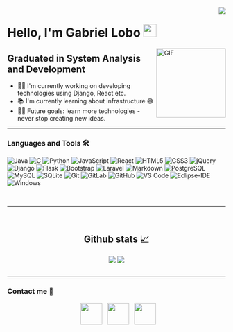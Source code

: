 <img align="right" src="http://estruyf-github.azurewebsites.net/api/VisitorHit?user=gabrielrbl&repo=gabrielrbl&countColorcountColor&countColor=%237B1E7B"/>

# Hello, I'm Gabriel Lobo <img width="30px" src="https://media.tenor.com/images/3b388fe03da271d2674faf85eb7c3fcd/tenor.gif" />

<img align="right" alt="GIF" height="160px" src="https://media.giphy.com/media/du3J3cXyzhj75IOgvA/giphy.gif" />

## Graduated in System Analysis and Development

- 👨‍💻 I'm currently working on developing technologies using Django, React etc.
- 📚 I'm currently learning about infrastructure 😅
- 💪🏼 Future goals: learn more technologies - never stop creating new ideas.

---

### Languages and Tools 🛠 

![Java](http://img.shields.io/badge/-Java-5B4638?style=flat-square&logo=java&logoColor=ffffff)
![C](http://img.shields.io/badge/-C-A8B9CC?style=flat-square&logo=c&logoColor=ffffff)
![Python](http://img.shields.io/badge/-Python-3776AB?style=flat-square&logo=python&logoColor=ffffff)
![JavaScript](https://img.shields.io/badge/-JavaScript-%23F7DF1C?style=flat-square&logo=javascript&logoColor=000000&labelColor=%23F7DF1C&color=%23FFCE5A)
![React](https://img.shields.io/badge/-React-61DAFB?style=flat-square&logo=react&logoColor=ffffff)
![HTML5](https://img.shields.io/badge/-HTML5-%23E44D27?style=flat-square&logo=html5&logoColor=ffffff)
![CSS3](https://img.shields.io/badge/-CSS3-%231572B6?style=flat-square&logo=css3)
![jQuery](https://img.shields.io/badge/jQuery-0769AD?style=flat-square&logo=jQuery)
![Django](https://img.shields.io/badge/Django-092E20?style=flat-square&logo=Django)
![Flask](https://img.shields.io/badge/Flask-000000?style=flat-square&logo=Flask)
![Bootstrap](https://img.shields.io/badge/-Bootstrap-563D7C?style=flat-square&logo=Bootstrap)
![Laravel](https://img.shields.io/badge/Laravel-FF2D20?style=flat-square&logoColor=white&logo=Laravel)
![Markdown](https://img.shields.io/badge/-Markdown-000000?style=flat-square&logo=markdown)
![PostgreSQL](https://img.shields.io/badge/PostgreSQL-316192?style=flat-square&logo=PostgreSQL)
![MySQL](https://img.shields.io/badge/MySQL-00000F?style=flat-square&logo=MySQL)
![SQLite](https://img.shields.io/badge/SQLite-07405E?style=flat-square&logo=SQLite)
![Git](https://img.shields.io/badge/-Git-%23F05032?style=flat-square&logo=git&logoColor=%23ffffff)
![GitLab](https://img.shields.io/badge/-GitLab-FCA121?style=flat-square&logo=gitlab)
![GitHub](https://img.shields.io/badge/-GitHub-181717?style=flat-square&logo=github)
![VS Code](http://img.shields.io/badge/-VS%20Code-007ACC?style=flat-square&logo=visual-studio-code&logoColor=ffffff)
![Eclipse-IDE](http://img.shields.io/badge/-Eclipse-2C2255?style=flat-square&logo=eclipse&logoColor=ffffff)
![Windows](http://img.shields.io/badge/-Windows-0078D6?style=flat-square&logo=windows&logoColor=ffffff)

<br/>

---

<br/>

  <h2 align="center"> Github stats 📈 </h2>
  
  <div align="center"> 
    <img align="center" src="https://github-readme-stats-gabrielrbl.vercel.app/api?username=gabrielrbl&show_icons=true&include_all_commits=true&count_private=true&theme=react&line_height=40" />
    <img align="center" src="https://github-readme-stats-gabrielrbl.vercel.app/api/top-langs/?username=gabrielrbl&theme=react&line_height=40&hide=css"/>
  </div>

<br/>

---

### Contact me 📝

<p align="center">
&nbsp; <a href="https://www.instagram.com/gabrielrbl" target="_blank" rel="noopener noreferrer"><img src="https://img.icons8.com/plasticine/100/000000/instagram-new.png" width="50" /></a>  
&nbsp; <a href="https://www.linkedin.com/in/gabrielrbl/" target="_blank" rel="noopener noreferrer"><img src="https://img.icons8.com/plasticine/100/000000/linkedin.png" width="50" /></a>
&nbsp; <a href="mailto:gabrielrblgbi@gmail.com" target="_blank" rel="noopener noreferrer"><img src="https://img.icons8.com/plasticine/100/000000/gmail.png"  width="50" /></a>

</p>
